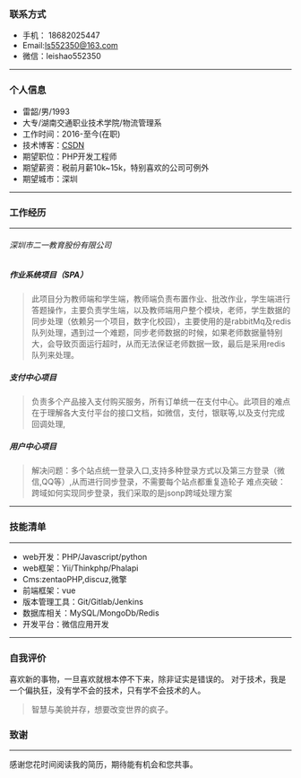 
### 联系方式
- 手机： 18682025447
- Email:ls552350@163.com
- 微信：leishao552350


-------

### 个人信息
- 雷韶/男/1993
- 大专/湖南交通职业技术学院/物流管理系
- 工作时间：2016-至今(在职)
- 技术博客：[CSDN](https://blog.csdn.net/qq_22635549)
- 期望职位：PHP开发工程师
- 期望薪资：税前月薪10k~15k，特别喜欢的公司可例外
- 期望城市：深圳
----

### 工作经历
---
###### 深圳市二一教育股份有限公司
##### 作业系统项目（SPA）
> 此项目分为教师端和学生端，教师端负责布置作业、批改作业，学生端进行答题操作，主要负责学生端，以及教师端用户整个模块，老师，学生数据的同步处理（依赖另一个项目，数字化校园），主要使用的是rabbitMq及redis队列处理，遇到过一个难题，同步老师数据的时候，如果老师数据量特别大，会导致页面运行超时，从而无法保证老师数据一致，最后是采用redis队列来处理。

##### 支付中心项目

>负责多个产品接入支付购买服务，所有订单统一在支付中心。此项目的难点在于理解各大支付平台的接口文档，如微信，支付，银联等,以及支付完成回调处理,

##### 用户中心项目
> 解决问题：多个站点统一登录入口,支持多种登录方式以及第三方登录（微信,QQ等）,从而进行同步登录，不需要每个站点都重复造轮子
难点突破：跨域如何实现同步登录，我们采取的是jsonp跨域处理方案
---

### 技能清单
---
- web开发：PHP/Javascript/python
- web框架：Yii/Thinkphp/Phalapi
- Cms:zentaoPHP,discuz,微擎
- 前端框架：vue
- 版本管理工具：Git/Gitlab/Jenkins
- 数据库相关：MySQL/MongoDb/Redis
- 开发平台：微信应用开发
---

### 自我评价
喜欢新的事物，一旦喜欢就根本停不下来，除非证实是错误的。
对于技术，我是一个偏执狂，没有学不会的技术，只有学不会技术的人。
> 智慧与美貌并存，想要改变世界的疯子。

### 致谢
---
感谢您花时间阅读我的简历，期待能有机会和您共事。

